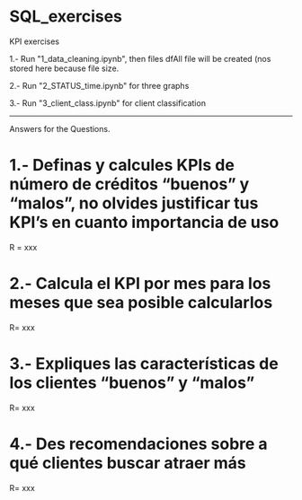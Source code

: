 # SQL_exercises

KPI exercises


1.- Run "1_data_cleaning.ipynb", then files dfAll file will be created (nos stored here because file size.

2.- Run "2_STATUS_time.ipynb" for three graphs

3.- Run "3_client_class.ipynb" for client classification



------------------------------------------------------------------------------------------


Answers for the Questions.

# 1.- Definas y calcules KPIs de número de créditos “buenos” y “malos”, no olvides justificar tus KPI’s en cuanto importancia de uso

R = xxx


# 2.- Calcula el KPI por mes para los meses que sea posible calcularlos
R= xxx


# 3.- Expliques las características de los clientes “buenos” y “malos”
R= xxx

# 4.- Des recomendaciones sobre a qué clientes buscar atraer más 
R= xxx
